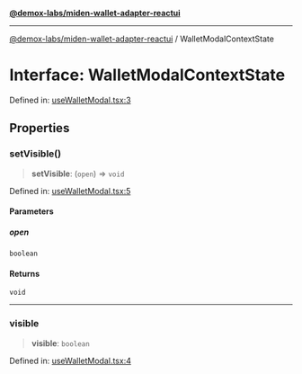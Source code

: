 [**@demox-labs/miden-wallet-adapter-reactui**](../README.md)

***

[@demox-labs/miden-wallet-adapter-reactui](../globals.md) / WalletModalContextState

# Interface: WalletModalContextState

Defined in: [useWalletModal.tsx:3](https://github.com/demox-labs/miden-wallet-adapter/blob/dace41a6cc08c0bf9f794ef1f69e3b9bfa985444/packages/ui/src/useWalletModal.tsx#L3)

## Properties

### setVisible()

> **setVisible**: (`open`) => `void`

Defined in: [useWalletModal.tsx:5](https://github.com/demox-labs/miden-wallet-adapter/blob/dace41a6cc08c0bf9f794ef1f69e3b9bfa985444/packages/ui/src/useWalletModal.tsx#L5)

#### Parameters

##### open

`boolean`

#### Returns

`void`

***

### visible

> **visible**: `boolean`

Defined in: [useWalletModal.tsx:4](https://github.com/demox-labs/miden-wallet-adapter/blob/dace41a6cc08c0bf9f794ef1f69e3b9bfa985444/packages/ui/src/useWalletModal.tsx#L4)
